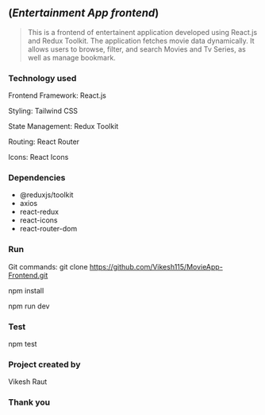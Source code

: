 
## (*Entertainment App frontend*)

> This is a frontend of entertainent application developed using React.js and Redux Toolkit. The application fetches movie data dynamically. It allows users to browse, filter, and search Movies and Tv Series, as well as manage bookmark. 


### Technology used

Frontend Framework: React.js

Styling: Tailwind CSS

State Management: Redux Toolkit

Routing: React Router

Icons: React Icons

### Dependencies

- @reduxjs/toolkit
- axios
- react-redux
- react-icons
- react-router-dom

### Run

Git commands: 
git clone  https://github.com/Vikesh115/MovieApp-Frontend.git

npm install

npm run dev

### Test

npm test

### Project created by

Vikesh Raut

### Thank you
